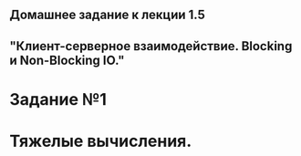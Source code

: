 ## Домашнее задание к лекции 1.5 
## "Клиент-серверное взаимодействие. Blocking и Non-Blocking IO."

# Задание №1 

# Тяжелые вычисления.
